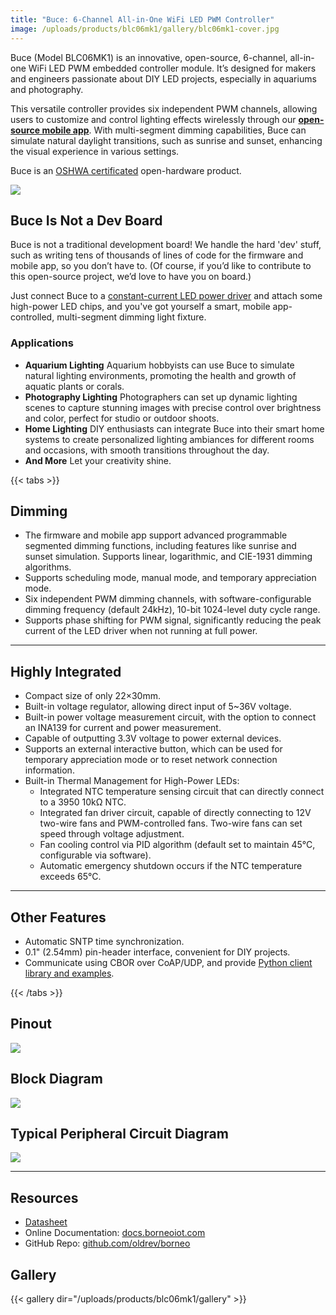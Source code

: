 ```yaml
---
title: "Buce: 6-Channel All-in-One WiFi LED PWM Controller"
image: /uploads/products/blc06mk1/gallery/blc06mk1-cover.jpg
---
```


Buce (Model BLC06MK1) is an innovative, open-source, 6-channel, all-in-one WiFi LED PWM embedded controller module. It’s designed for makers and engineers passionate about DIY LED projects, especially in aquariums and photography.

This versatile controller provides six independent PWM channels, allowing users to customize and control lighting effects wirelessly through our **[open-source mobile app](app)**. With multi-segment dimming capabilities, Buce can simulate natural daylight transitions, such as sunrise and sunset, enhancing the visual experience in various settings.


Buce is an [OSHWA certificated](https://certification.oshwa.org/cn000017.html) open-hardware product.

[![](/uploads/products/blc06mk1/oshwa.png)](https://certification.oshwa.org/cn000017.html)


## Buce Is Not a Dev Board

Buce is not a traditional development board! We handle the hard 'dev' stuff, such as writing tens of thousands of lines of code for the firmware and mobile app, so you don’t have to. (Of course, if you’d like to contribute to this open-source project, we’d love to have you on board.)

Just connect Buce to a [constant-current LED power driver](bacopa) and attach some high-power LED chips, and you've got yourself a smart, mobile app-controlled, multi-segment dimming light fixture.

### Applications

* **Aquarium Lighting**
    Aquarium hobbyists can use Buce to simulate natural lighting environments, promoting the health and growth of aquatic plants or corals.
* **Photography Lighting**
    Photographers can set up dynamic lighting scenes to capture stunning images with precise control over brightness and color, perfect for studio or outdoor shoots.
* **Home Lighting**
    DIY enthusiasts can integrate Buce into their smart home systems to create personalized lighting ambiances for different rooms and occasions, with smooth transitions throughout the day.
* **And More**
    Let your creativity shine.

{{< tabs >}}

## Dimming

- The firmware and mobile app support advanced programmable segmented dimming functions, including features like sunrise and sunset simulation. Supports linear, logarithmic, and CIE-1931 dimming algorithms.
- Supports scheduling mode, manual mode, and temporary appreciation mode.
- Six independent PWM dimming channels, with software-configurable dimming frequency (default 24kHz), 10-bit 1024-level duty cycle range.
- Supports phase shifting for PWM signal, significantly reducing the peak current of the LED driver when not running at full power.


---

## Highly Integrated

* Compact size of only 22×30mm.
* Built-in voltage regulator, allowing direct input of 5~36V voltage.
* Built-in power voltage measurement circuit, with the option to connect an INA139 for current and power measurement.
* Capable of outputting 3.3V voltage to power external devices.
* Supports an external interactive button, which can be used for temporary appreciation mode or to reset network connection information.
* Built-in Thermal Management for High-Power LEDs:
    * Integrated NTC temperature sensing circuit that can directly connect to a 3950 10kΩ NTC.
    * Integrated fan driver circuit, capable of directly connecting to 12V two-wire fans and PWM-controlled fans.
      Two-wire fans can set speed through voltage adjustment.
    * Fan cooling control via PID algorithm (default set to maintain 45°C, configurable via software).
    * Automatic emergency shutdown occurs if the NTC temperature exceeds 65°C.

---

## Other Features

* Automatic SNTP time synchronization.
* 0.1" (2.54mm) pin-header interface, convenient for DIY projects.
* Communicate using CBOR over CoAP/UDP, and provide [Python client library and examples](https://docs.borneoiot.com/borneopy).

{{< /tabs >}}

## Pinout

![](/uploads/products/blc06mk1/gds.png)

## Block Diagram

![](/uploads/products/blc06mk1/block-diagram.svg)

## Typical Peripheral Circuit Diagram

![](/uploads/products/blc06mk1/peripherals.svg)

---

## Resources

* [Datasheet](https://github.com/oldrev/borneo/tree/master/hw/datasheets)
* Online Documentation: [docs.borneoiot.com](https://docs.borneoiot.com/hardwares/buce)
* GitHub Repo: [github.com/oldrev/borneo](https://github.com/oldrev/borneo)


## Gallery

{{< gallery dir="/uploads/products/blc06mk1/gallery" >}}